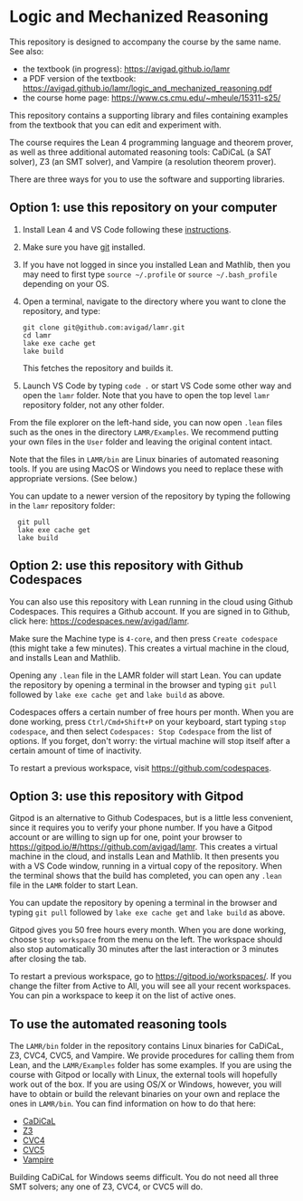 # Logic and Mechanized Reasoning

This repository is designed to accompany the course by the same name. See also:

- the textbook (in progress): <https://avigad.github.io/lamr>
- a PDF version of the textbook: <https://avigad.github.io/lamr/logic_and_mechanized_reasoning.pdf>
- the course home page: <https://www.cs.cmu.edu/~mheule/15311-s25/>

This repository contains a supporting library
and files containing examples from the textbook that you can edit and experiment with.

The course requires the Lean 4 programming language and theorem prover, as well as
three additional automated reasoning tools: CaDiCaL (a SAT solver), Z3 (an SMT solver), and
Vampire (a resolution theorem prover).

There are three ways for you to use the software and supporting libraries.

## Option 1: use this repository on your computer

1. Install Lean 4 and VS Code following these
   [instructions](https://leanprover-community.github.io/get_started.html).

2. Make sure you have [git](https://git-scm.com/) installed.

3. If you have not logged in since you installed Lean and Mathlib, then you may need to first type
   `source ~/.profile` or `source ~/.bash_profile` depending on your OS.

4. Open a terminal, navigate to the directory where you want to clone the repository, and type:
   ```
   git clone git@github.com:avigad/lamr.git
   cd lamr
   lake exe cache get
   lake build
   ```
   This fetches the repository and builds it.

6. Launch VS Code by typing `code .` or start VS Code some other way and open the `lamr` folder.
   Note that you have to open the top level `lamr` repository folder, not any other folder.

From the file explorer on the left-hand side, you can now open `.lean` files such as the ones in
the directory `LAMR/Examples`. We recommend putting your own files in the `User` folder
and leaving the original content intact.

Note that the files in `LAMR/bin` are Linux binaries of automated reasoning tools. If you are
using MacOS or Windows you need to replace these with appropriate versions. (See below.)

You can update to a newer version of the repository by typing the following in the `lamr`
repository folder:
```
  git pull
  lake exe cache get
  lake build
```

## Option 2: use this repository with Github Codespaces

You can also use this repository with Lean running in the cloud using Github Codespaces.
This requires a Github account. If you are signed in to Github, click here:
<https://codespaces.new/avigad/lamr>.

Make sure the Machine type is `4-core`, and then press `Create codespace`
(this might take a few minutes).
This creates a virtual machine in the cloud,
and installs Lean and Mathlib.

Opening any `.lean` file in the LAMR folder will start Lean.
You can update the repository by opening a terminal in the browser
and typing `git pull` followed by `lake exe cache get` and `lake build` as above.

Codespaces offers a certain number of free hours per month. When you are done working,
press `Ctrl/Cmd+Shift+P` on your keyboard, start typing `stop codespace`, and then
select `Codespaces: Stop Codespace` from the list of options.
If you forget, don't worry: the virtual machine will stop itself after a certain
amount of time of inactivity.

To restart a previous workspace, visit <https://github.com/codespaces>.

## Option 3: use this repository with Gitpod

Gitpod is an alternative to Github Codespaces, but is a little less convenient,
since it requires you to verify your phone number.
If you have a Gitpod account or are willing to sign up for one,
point your browser to
<https://gitpod.io/#/https://github.com/avigad/lamr>.
This creates a virtual machine in the cloud,
and installs Lean and Mathlib.
It then presents you with a VS Code window, running in a virtual
copy of the repository.
When the terminal shows that the build has completed, you can open any `.lean`
file in the `LAMR` folder to start Lean.

You can update the repository by opening a terminal in the browser
and typing `git pull` followed by `lake exe cache get` and `lake build` as above.

Gitpod gives you 50 free hours every month.
When you are done working, choose `Stop workspace` from the menu on the left.
The workspace should also stop automatically
30 minutes after the last interaction or 3 minutes after closing the tab.

To restart a previous workspace, go to <https://gitpod.io/workspaces/>.
If you change the filter from Active to All, you will see all your recent workspaces.
You can pin a workspace to keep it on the list of active ones.

## To use the automated reasoning tools

The `LAMR/bin` folder in the repository contains Linux binaries for CaDiCaL, Z3, CVC4, CVC5, and Vampire.
We provide procedures for calling them from Lean, and the `LAMR/Examples` folder has some examples.
If you are using the course with Gitpod or locally with Linux, the external tools will hopefully work
out of the box. If you are using OS/X or Windows, however, you will have to obtain or build the relevant
binaries on your own and replace the ones in `LAMR/bin`. You can find information on how to do that here:

- [CaDiCaL](https://github.com/arminbiere/cadical)
- [Z3](https://github.com/Z3Prover/z3)
- [CVC4](https://cvc4.github.io/)
- [CVC5](https://github.com/cvc5/cvc5)
- [Vampire](https://vprover.github.io/)

Building CaDiCaL for Windows seems difficult.
You do not need all three SMT solvers; any one of Z3, CVC4, or CVC5 will do.
